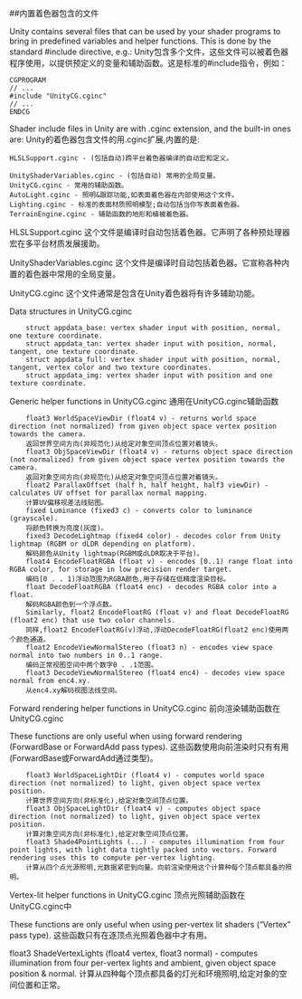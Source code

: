 ##内置着色器包含的文件

Unity contains several files that can be used by your shader programs to bring in predefined variables and helper functions. This is done by the standard #include directive, e.g.:
Unity包含多个文件，这些文件可以被着色器程序使用，以提供预定义的变量和辅助函数。这是标准的#include指令，例如：

```
CGPROGRAM
// ...
#include "UnityCG.cginc"
// ...
ENDCG
```

Shader include files in Unity are with .cginc extension, and the built-in ones are:
Unity的着色器包含文件的用.cginc扩展,内置的是:

    HLSLSupport.cginc - (包括自动)跨平台着色器编译的自动宏和定义。
		
    UnityShaderVariables.cginc - (包括自动) 常用的全局变量。
    UnityCG.cginc - 常用的辅助函数。
    AutoLight.cginc - 照明&跟踪功能,如表面着色器在内部使用这个文件。
    Lighting.cginc - 标准的表面材质照明模型;自动包括当你写表面着色器。
    TerrainEngine.cginc - 辅助函数的地形和植被着色器。

HLSLSupport.cginc
这个文件是编译时自动包括着色器。它声明了各种预处理器宏在多平台材质发展援助。

UnityShaderVariables.cginc
这个文件是编译时自动包括着色器。它宣称各种内置的着色器中常用的全局变量。

UnityCG.cginc
这个文件通常是包含在Unity着色器将有许多辅助功能。

Data structures in UnityCG.cginc

		struct appdata_base: vertex shader input with position, normal, one texture coordinate.
		struct appdata_tan: vertex shader input with position, normal, tangent, one texture coordinate.
		struct appdata_full: vertex shader input with position, normal, tangent, vertex color and two texture coordinates.
		struct appdata_img: vertex shader input with position and one texture coordinate.

Generic helper functions in UnityCG.cginc
通用在UnityCG.cginc辅助函数

		float3 WorldSpaceViewDir (float4 v) - returns world space direction (not normalized) from given object space vertex position towards the camera.
		返回世界空间方向(非规范化)从给定对象空间顶点位置对着镜头。
		float3 ObjSpaceViewDir (float4 v) - returns object space direction (not normalized) from given object space vertex position towards the camera.
		返回对象空间方向(非规范化)从给定对象空间顶点位置对着镜头。
		float2 ParallaxOffset (half h, half height, half3 viewDir) - calculates UV offset for parallax normal mapping.
		计算UV偏移视差法线贴图。
		fixed Luminance (fixed3 c) - converts color to luminance (grayscale).
		将颜色转换为亮度(灰度)。
		fixed3 DecodeLightmap (fixed4 color) - decodes color from Unity lightmap (RGBM or dLDR depending on platform).
		解码颜色从Unity lightmap(RGBM或dLDR取决于平台)。
		float4 EncodeFloatRGBA (float v) - encodes [0..1) range float into RGBA color, for storage in low precision render target.
		编码[0 . . 1)浮动范围为RGBA颜色,用于存储在低精度渲染目标。
		float DecodeFloatRGBA (float4 enc) - decodes RGBA color into a float.
		解码RGBA颜色到一个浮点数。
		Similarly, float2 EncodeFloatRG (float v) and float DecodeFloatRG (float2 enc) that use two color channels.
		同样,float2 EncodeFloatRG(v)浮动,浮动DecodeFloatRG(float2 enc)使用两个颜色通道。
		float2 EncodeViewNormalStereo (float3 n) - encodes view space normal into two numbers in 0..1 range.
		编码正常视图空间中两个数字0 . .1范围。
		float3 DecodeViewNormalStereo (float4 enc4) - decodes view space normal from enc4.xy.
		从enc4.xy解码视图法线空间。

Forward rendering helper functions in UnityCG.cginc
前向渲染辅助函数在UnityCG.cginc

These functions are only useful when using forward rendering (ForwardBase or ForwardAdd pass types).
这些函数使用向前渲染时只有有用(ForwardBase或ForwardAdd通过类型)。

		float3 WorldSpaceLightDir (float4 v) - computes world space direction (not normalized) to light, given object space vertex position.
		计算世界空间方向(非标准化),给定对象空间顶点位置。
		float3 ObjSpaceLightDir (float4 v) - computes object space direction (not normalized) to light, given object space vertex position.
		计算对象空间方向(非标准化),给定对象空间顶点位置。
		float3 Shade4PointLights (...) - computes illumination from four point lights, with light data tightly packed into vectors. Forward rendering uses this to compute per-vertex lighting.
		计算从四个点光源照明,光数据紧密到向量。向前渲染使用这个计算种每个顶点都具备的照明。

Vertex-lit helper functions in UnityCG.cginc
顶点光照辅助函数在UnityCG.cginc中

These functions are only useful when using per-vertex lit shaders (“Vertex” pass type).
这些函数只有在逐顶点光照着色器中才有用。

float3 ShadeVertexLights (float4 vertex, float3 normal) - computes illumination from four per-vertex lights and ambient, given object space position & normal.
计算从四种每个顶点都具备的灯光和环境照明,给定对象的空间位置和正常。








